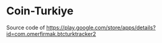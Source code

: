 # Coin-Turkiye
Source code of https://play.google.com/store/apps/details?id=com.omerfirmak.btcturktracker2
